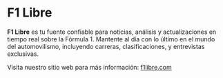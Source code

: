 # F1 Libre

**F1 Libre** es tu fuente confiable para noticias, análisis y actualizaciones en tiempo real sobre la Fórmula 1. Mantente al día con lo último en el mundo del automovilismo, incluyendo carreras, clasificaciones, y entrevistas exclusivas.

Visita nuestro sitio web para más información: [f1libre.com](https://f1libre.com/)
